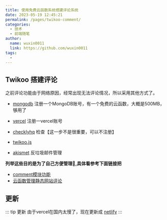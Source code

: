 ```yaml
---
title: 使用免费云函数系统搭建评论系统
date: 2023-05-19 12:45:21
permalink: /pages/twikoo-comment/
categories: 
  - 技术
  - 前端随笔
author: 
  name: wuxin0011
  link: https://github.com/wuxin0011
tags: 
  - 
---
```



## Twikoo 搭建评论

之前评论功能由于网络原因，经常出现无法评论情况，所以采用其他方式了。

- [mongodb](https://cloud.mongodb.com/) 注册一个MongoDB账号，有一个免费的云函数，大概是500MB，够用了
- [vercel](https://vercel.com) 注册一vercel账号

- [checklyhq](https://app.checklyhq.com/) 检查【这一步不是很重要，可以不注册】
- [twikoo.js](https://twikoo.js.org/quick-start.html#%E9%80%9A%E8%BF%87-cdn-%E5%BC%95%E5%85%A5)
- [akismet](https://akismet.com/account/) 反垃圾邮件管理

**列举这些目的是为了自己方便管理🤣,具体看参考下面链接把**

 - [comment模块功能](https://notes.youngkbt.cn/about/website/comment/#twikoo-%E6%90%AD%E5%BB%BA)
 - [云函数管理静态网站评论](https://blog.csdn.net/weixin_58068682/article/details/122770936)



## 更新

::: tip 更新
由于vercel在国内太慢了，现在更新成 [netlify](https://app.netlify.com/)
:::


